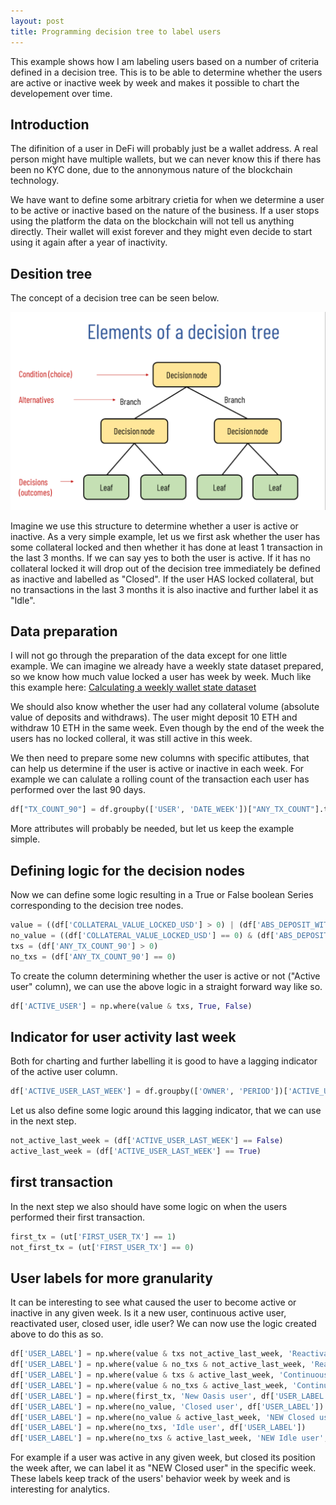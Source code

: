 ```yaml
---
layout: post
title: Programming decision tree to label users
---
```


This example shows how I am labeling users based on a number of criteria defined in a decision tree. This is to be able to determine whether the users are active or inactive week by week and makes it possible to chart the developement over time.

## Introduction

The difinition of a user in DeFi will probably just be a wallet address. A real person might have multiple wallets, but we can never know this if there has been no KYC done, due to the annonymous nature of the blockchain technology.

We have want to define some arbitrary crietia for when we determine a user to be active or inactive based on the nature of the business. If a user stops using the platform the data on the blockchain will not tell us anything directly. Their wallet will exist forever and they might even decide to start using it again after a year of inactivity.

## Desition tree

The concept of a decision tree can be seen below.

<img src="/images/Decision_tree/decision_tree.png" alt="Decision Tree" class="fit image">

Imagine we use this structure to determine whether a user is active or inactive.
As a very simple example, let us we first ask whether the user has some collateral locked and then whether it has done at least 1 transaction in the last 3 months. If we can say yes to both the user is active.
If it has no collateral locked it will drop out of the decision tree immediately be defined as inactive and labelled as "Closed". If the user HAS locked collateral, but no transactions in the last 3 months it is also inactive and further label it as "Idle".


## Data preparation

I will not go through the preparation of the data except for one little example. We can imagine we already have a weekly state dataset prepared, so we know how much value locked a user has week by week. Much like this example here:
<a href="https://kasper-birkelund.github.io/2016/01/03/Calculating-a-weekly-wallet-state-dataset/" target="_blank">Calculating a weekly wallet state dataset</a>

We should also know whether the user had any collateral volume (absolute value of deposits and withdraws). The user might deposit 10 ETH and withdraw 10 ETH in the same week. Even though by the end of the week the users has no locked colleral, it was still active in this week.

We then need to prepare some new columns with specific attibutes, that can help us determine if the user is active or inactive in each week.
For example we can calulate a rolling count of the transaction each user has performed over the last 90 days.

```python
df["TX_COUNT_90"] = df.groupby(['USER', 'DATE_WEEK'])["ANY_TX_COUNT"].transform(lambda x: x.rolling('90D', 1).sum())
```

More attributes will probably be needed, but let us keep the example simple.

## Defining logic for the decision nodes

Now we can define some logic resulting in a True or False boolean Series corresponding to the decision tree nodes.

```python
value = ((df['COLLATERAL_VALUE_LOCKED_USD'] > 0) | (df['ABS_DEPOSIT_WITHDRAW_USD'] != 0))
no_value = ((df['COLLATERAL_VALUE_LOCKED_USD'] == 0) & (df['ABS_DEPOSIT_WITHDRAW_USD'] == 0))
txs = (df['ANY_TX_COUNT_90'] > 0)
no_txs = (df['ANY_TX_COUNT_90'] == 0)
```

To create the column determining whether the user is active or not ("Active user" column), we can use the above logic in a straight forward way like so.

```python
df['ACTIVE_USER'] = np.where(value & txs, True, False)
```

## Indicator for user activity last week

Both for charting and further labelling it is good to have a lagging indicator of the active user column.

```python
df['ACTIVE_USER_LAST_WEEK'] = df.groupby(['OWNER', 'PERIOD'])['ACTIVE_USER'].transform('shift')
```

Let us also define some logic around this lagging indicator, that we can use in the next step.

```python
not_active_last_week = (df['ACTIVE_USER_LAST_WEEK'] == False)
active_last_week = (df['ACTIVE_USER_LAST_WEEK'] == True)
```

## first transaction

In the next step we also should have some logic on when the users performed their first transaction.

```python
first_tx = (ut['FIRST_USER_TX'] == 1)
not_first_tx = (ut['FIRST_USER_TX'] == 0)
```

## User labels for more granularity

It can be interesting to see what caused the user to become active or inactive in any given week. Is it a new user, continuous active user, reactivated user, closed user, idle user?
We can now use the logic created above to do this as so.

```python
df['USER_LABEL'] = np.where(value & txs not_active_last_week, 'Reactivated user', df['USER_LABEL'])
df['USER_LABEL'] = np.where(value & no_txs & not_active_last_week, 'Reactivated user', df['USER_LABEL'])
df['USER_LABEL'] = np.where(value & txs & active_last_week, 'Continuous user', df['USER_LABEL'])
df['USER_LABEL'] = np.where(value & no_txs & active_last_week, 'Continuous user', df['USER_LABEL'])
df['USER_LABEL'] = np.where(first_tx, 'New Oasis user', df['USER_LABEL'])
df['USER_LABEL'] = np.where(no_value, 'Closed user', df['USER_LABEL'])
df['USER_LABEL'] = np.where(no_value & active_last_week, 'NEW Closed user', df['USER_LABEL'])
df['USER_LABEL'] = np.where(no_txs, 'Idle user', df['USER_LABEL'])
df['USER_LABEL'] = np.where(no_txs & active_last_week, 'NEW Idle user', df['USER_LABEL'])
```

For example if a user was active in any given week, but closed its position the week after, we can label it as "NEW Closed user" in the specific week. These labels keep track of the users' behavior week by week and is interesting for analytics.